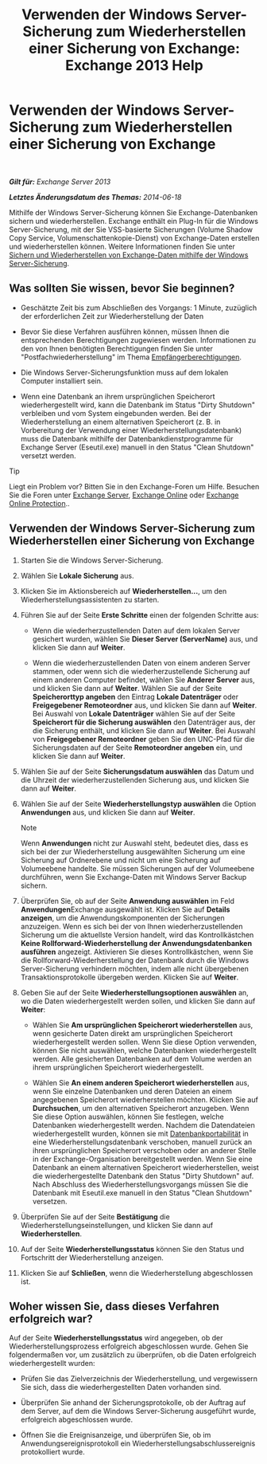 ﻿---
title: 'Verwenden der Windows Server-Sicherung zum Wiederherstellen einer Sicherung von Exchange: Exchange 2013 Help'
TOCTitle: Verwenden der Windows Server-Sicherung zum Wiederherstellen einer Sicherung von Exchange
ms:assetid: 2d0f31dc-eb32-451a-8852-591269026506
ms:mtpsurl: https://technet.microsoft.com/de-de/library/Dd876864(v=EXCHG.150)
ms:contentKeyID: 50475396
ms.date: 05/22/2018
mtps_version: v=EXCHG.150
ms.translationtype: MT
---

# Verwenden der Windows Server-Sicherung zum Wiederherstellen einer Sicherung von Exchange

 

_**Gilt für:** Exchange Server 2013_

_**Letztes Änderungsdatum des Themas:** 2014-06-18_

Mithilfe der Windows Server-Sicherung können Sie Exchange-Datenbanken sichern und wiederherstellen. Exchange enthält ein Plug-In für die Windows Server-Sicherung, mit der Sie VSS-basierte Sicherungen (Volume Shadow Copy Service, Volumenschattenkopie-Dienst) von Exchange-Daten erstellen und wiederherstellen können. Weitere Informationen finden Sie unter [Sichern und Wiederherstellen von Exchange-Daten mithilfe der Windows Server-Sicherung](using-windows-server-backup-to-back-up-and-restore-exchange-data-exchange-2013-help.md).

## Was sollten Sie wissen, bevor Sie beginnen?

  - Geschätzte Zeit bis zum Abschließen des Vorgangs: 1 Minute, zuzüglich der erforderlichen Zeit zur Wiederherstellung der Daten

  - Bevor Sie diese Verfahren ausführen können, müssen Ihnen die entsprechenden Berechtigungen zugewiesen werden. Informationen zu den von Ihnen benötigten Berechtigungen finden Sie unter "Postfachwiederherstellung" im Thema [Empfängerberechtigungen](recipients-permissions-exchange-2013-help.md).

  - Die Windows Server-Sicherungsfunktion muss auf dem lokalen Computer installiert sein.

  - Wenn eine Datenbank an ihrem ursprünglichen Speicherort wiederhergestellt wird, kann die Datenbank im Status "Dirty Shutdown" verbleiben und vom System eingebunden werden. Bei der Wiederherstellung an einem alternativen Speicherort (z. B. in Vorbereitung der Verwendung einer Wiederherstellungsdatenbank) muss die Datenbank mithilfe der Datenbankdienstprogramme für Exchange Server (Eseutil.exe) manuell in den Status "Clean Shutdown" versetzt werden.


> [!TIP]
> Liegt ein Problem vor? Bitten Sie in den Exchange-Foren um Hilfe. Besuchen Sie die Foren unter <A href="https://go.microsoft.com/fwlink/p/?linkid=60612">Exchange Server</A>, <A href="https://go.microsoft.com/fwlink/p/?linkid=267542">Exchange Online</A> oder <A href="https://go.microsoft.com/fwlink/p/?linkid=285351">Exchange Online Protection</A>..



## Verwenden der Windows Server-Sicherung zum Wiederherstellen einer Sicherung von Exchange

1.  Starten Sie die Windows Server-Sicherung.

2.  Wählen Sie **Lokale Sicherung** aus.

3.  Klicken Sie im Aktionsbereich auf **Wiederherstellen…**, um den Wiederherstellungsassistenten zu starten.

4.  Führen Sie auf der Seite **Erste Schritte** einen der folgenden Schritte aus:
    
      - Wenn die wiederherzustellenden Daten auf dem lokalen Server gesichert wurden, wählen Sie **Dieser Server (ServerName)** aus, und klicken Sie dann auf **Weiter**.
    
      - Wenn die wiederherzustellenden Daten von einem anderen Server stammen, oder wenn sich die wiederherzustellende Sicherung auf einem anderen Computer befindet, wählen Sie **Anderer Server** aus, und klicken Sie dann auf **Weiter**. Wählen Sie auf der Seite **Speicherorttyp angeben** den Eintrag **Lokale Datenträger** oder **Freigegebener Remoteordner** aus, und klicken Sie dann auf **Weiter**. Bei Auswahl von **Lokale Datenträger** wählen Sie auf der Seite **Speicherort für die Sicherung auswählen** den Datenträger aus, der die Sicherung enthält, und klicken Sie dann auf **Weiter**. Bei Auswahl von **Freigegebener Remoteordner** geben Sie den UNC-Pfad für die Sicherungsdaten auf der Seite **Remoteordner angeben** ein, und klicken Sie dann auf **Weiter**.

5.  Wählen Sie auf der Seite **Sicherungsdatum auswählen** das Datum und die Uhrzeit der wiederherzustellenden Sicherung aus, und klicken Sie dann auf **Weiter**.

6.  Wählen Sie auf der Seite **Wiederherstellungstyp auswählen** die Option **Anwendungen** aus, und klicken Sie dann auf **Weiter**.
    

    > [!NOTE]
    > Wenn <STRONG>Anwendungen</STRONG> nicht zur Auswahl steht, bedeutet dies, dass es sich bei der zur Wiederherstellung ausgewählten Sicherung um eine Sicherung auf Ordnerebene und nicht um eine Sicherung auf Volumeebene handelte. Sie müssen Sicherungen auf der Volumeebene durchführen, wenn Sie Exchange-Daten mit Windows Server Backup sichern.



7.  Überprüfen Sie, ob auf der Seite **Anwendung auswählen** im Feld **Anwendungen**Exchange ausgewählt ist. Klicken Sie auf **Details anzeigen**, um die Anwendungskomponenten der Sicherungen anzuzeigen. Wenn es sich bei der von Ihnen wiederherzustellenden Sicherung um die aktuellste Version handelt, wird das Kontrollkästchen **Keine Rollforward-Wiederherstellung der Anwendungsdatenbanken ausführen** angezeigt. Aktivieren Sie dieses Kontrollkästchen, wenn Sie die Rollforward-Wiederherstellung der Datenbank durch die Windows Server-Sicherung verhindern möchten, indem alle nicht übergebenen Transaktionsprotokolle übergeben werden. Klicken Sie auf **Weiter**.

8.  Geben Sie auf der Seite **Wiederherstellungsoptionen auswählen** an, wo die Daten wiederhergestellt werden sollen, und klicken Sie dann auf **Weiter**:
    
      - Wählen Sie **Am ursprünglichen Speicherort wiederherstellen** aus, wenn gesicherte Daten direkt am ursprünglichen Speicherort wiederhergestellt werden sollen. Wenn Sie diese Option verwenden, können Sie nicht auswählen, welche Datenbanken wiederhergestellt werden. Alle gesicherten Datenbanken auf dem Volume werden an ihrem ursprünglichen Speicherort wiederhergestellt.
    
      - Wählen Sie **An einem anderen Speicherort wiederherstellen** aus, wenn Sie einzelne Datenbanken und deren Dateien an einem angegebenen Speicherort wiederherstellen möchten. Klicken Sie auf **Durchsuchen**, um den alternativen Speicherort anzugeben. Wenn Sie diese Option auswählen, können Sie festlegen, welche Datenbanken wiederhergestellt werden. Nachdem die Datendateien wiederhergestellt wurden, können sie mit [Datenbankportabilität](database-portability-exchange-2013-help.md) in eine Wiederherstellungsdatenbank verschoben, manuell zurück an ihren ursprünglichen Speicherort verschoben oder an anderer Stelle in der Exchange-Organisation bereitgestellt werden. Wenn Sie eine Datenbank an einem alternativen Speicherort wiederherstellen, weist die wiederhergestellte Datenbank den Status "Dirty Shutdown" auf. Nach Abschluss des Wiederherstellungsvorgangs müssen Sie die Datenbank mit Eseutil.exe manuell in den Status "Clean Shutdown" versetzen.

9.  Überprüfen Sie auf der Seite **Bestätigung** die Wiederherstellungseinstellungen, und klicken Sie dann auf **Wiederherstellen**.

10. Auf der Seite **Wiederherstellungsstatus** können Sie den Status und Fortschritt der Wiederherstellung anzeigen.

11. Klicken Sie auf **Schließen**, wenn die Wiederherstellung abgeschlossen ist.

## Woher wissen Sie, dass dieses Verfahren erfolgreich war?

Auf der Seite **Wiederherstellungsstatus** wird angegeben, ob der Wiederherstellungsprozess erfolgreich abgeschlossen wurde. Gehen Sie folgendermaßen vor, um zusätzlich zu überprüfen, ob die Daten erfolgreich wiederhergestellt wurden:

  - Prüfen Sie das Zielverzeichnis der Wiederherstellung, und vergewissern Sie sich, dass die wiederhergestellten Daten vorhanden sind.

  - Überprüfen Sie anhand der Sicherungsprotokolle, ob der Auftrag auf dem Server, auf dem die Windows Server-Sicherung ausgeführt wurde, erfolgreich abgeschlossen wurde.

  - Öffnen Sie die Ereignisanzeige, und überprüfen Sie, ob im Anwendungsereignisprotokoll ein Wiederherstellungsabschlussereignis protokolliert wurde.

